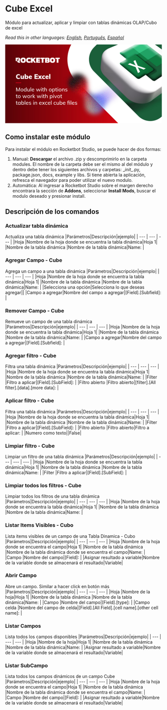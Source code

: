 



# Cube Excel
  
Módulo para actualizar, aplicar y limpiar con tablas dinámicas OLAP/Cubo de excel  

*Read this in other languages: [English](Manual_CubeExcel.md), [Português](Manual_CubeExcel.pr.md), [Español](Manual_CubeExcel.es.md)*
  
![banner](imgs/Banner_CubeExcel.jpg)
## Como instalar este módulo
  
Para instalar el módulo en Rocketbot Studio, se puede hacer de dos formas:
1. Manual: __Descargar__ el archivo .zip y descomprimirlo en la carpeta modules. El nombre de la carpeta debe ser el mismo al del módulo y dentro debe tener los siguientes archivos y carpetas: \__init__.py, package.json, docs, example y libs. Si tiene abierta la aplicación, refresca el navegador para poder utilizar el nuevo modulo.
2. Automática: Al ingresar a Rocketbot Studio sobre el margen derecho encontrara la sección de **Addons**, seleccionar **Install Mods**, buscar el modulo deseado y presionar install.  


## Descripción de los comandos

### Actualizar tabla dinámica
  
Actualiza una tabla dinámica
|Parámetros|Descripción|ejemplo|
| --- | --- | --- |
|Hoja |Nombre de la hoja donde se encuentra la tabla dinámica|Hoja 1|
|Nombre de la tabla dinámica |Nombre de la tabla dinámica|Name: |

### Agregar Campo - Cube
  
Agrega un campo a una tabla dinámica
|Parámetros|Descripción|ejemplo|
| --- | --- | --- |
|Hoja |Nombre de la hoja donde se encuentra la tabla dinámica|Hoja 1|
|Nombre de la tabla dinámica |Nombre de la tabla dinámica|Name: |
|Selecciona una opción|Selecciona lo que deseas agregar||
|Campo a agregar|Nombre del campo a agregar|[Field].[Subfield]: |

### Remover Campo - Cube
  
Remueve un campo de una tabla dinámica
|Parámetros|Descripción|ejemplo|
| --- | --- | --- |
|Hoja |Nombre de la hoja donde se encuentra la tabla dinámica|Hoja 1|
|Nombre de la tabla dinámica |Nombre de la tabla dinámica|Name: |
|Campo a agregar|Nombre del campo a agregar|[Field].[Subfield]: |

### Agregar filtro - Cube
  
Filtra una tabla dinámica
|Parámetros|Descripción|ejemplo|
| --- | --- | --- |
|Hoja |Nombre de la hoja donde se encuentra la tabla dinámica|Hoja 1|
|Nombre de la tabla dinámica |Nombre de la tabla dinámica|Name: |
|Filter |Filtro a aplicar|[Field].[SubField]: |
|Filtro abierto |Filtro abierto|[filter].[All filter].[data].[more data]: |

### Aplicar filtro - Cube
  
Filtra una tabla dinámica
|Parámetros|Descripción|ejemplo|
| --- | --- | --- |
|Hoja |Nombre de la hoja donde se encuentra la tabla dinámica|Hoja 1|
|Nombre de la tabla dinámica |Nombre de la tabla dinámica|Name: |
|Filter |Filtro a aplicar|[Field].[SubField]: |
|Filtro abierto |Filtro abierto|Filtro a aplicar: |
|Numero como texto||False|

### Limpiar filtro - Cube
  
Limpiar un filtro de una tabla dinámica
|Parámetros|Descripción|ejemplo|
| --- | --- | --- |
|Hoja |Nombre de la hoja donde se encuentra la tabla dinámica|Hoja 1|
|Nombre de la tabla dinámica |Nombre de la tabla dinámica|Name: |
|Filter |Filtro a aplicar|[Field].[SubField]: |

### Limpiar todos los filtros - Cube
  
Limpiar todos los filtros de una tabla dinámica
|Parámetros|Descripción|ejemplo|
| --- | --- | --- |
|Hoja |Nombre de la hoja donde se encuentra la tabla dinámica|Hoja 1|
|Nombre de la tabla dinámica |Nombre de la tabla dinámica|Name: |

### Listar Items Visibles - Cubo
  
Lista items visibles de un campo de una Tabla Dinamica - Cubo
|Parámetros|Descripción|ejemplo|
| --- | --- | --- |
|Hoja |Nombre de la hoja donde se encuentra el campo|Hoja 1|
|Nombre de la tabla dinámica |Nombre de la tabla dinámica donde se encuentra el campo|Name: |
|Campo |Nombre del campo|[Field]: |
|Asignar resultado a variable|Nombre de la variable donde se almacenará el resultado|Variable|

### Abrir Campo
  
Abre un campo. Similar a hacer click en botón más
|Parámetros|Descripción|ejemplo|
| --- | --- | --- |
|Hoja |Nombre de la hoja|Hoja 1|
|Nombre de la tabla dinámica |Nombre de la tabla dinámica|Name: |
|Campo |Nombre del campo|[Field].[type]: |
|Campo celda |Nombre del campo de celda|[Field].[All Field].[cell name].[other cell name]: |

### Listar Campos
  
Lista todos los campos disponibles
|Parámetros|Descripción|ejemplo|
| --- | --- | --- |
|Hoja |Nombre de la hoja|Hoja 1|
|Nombre de la tabla dinámica |Nombre de la tabla dinámica|Name: |
|Asignar resultado a variable|Nombre de la variable donde se almacenará el resultado|Variable|

### Listar SubCampo
  
Lista todos los campos dinámicos de un campo Cube
|Parámetros|Descripción|ejemplo|
| --- | --- | --- |
|Hoja |Nombre de la hoja donde se encuentra el campo|Hoja 1|
|Nombre de la tabla dinámica |Nombre de la tabla dinámica donde se encuentra el campo|Name: |
|Campo |Nombre del campo|[Field]: |
|Asignar resultado a variable|Nombre de la variable donde se almacenará el resultado|Variable|

